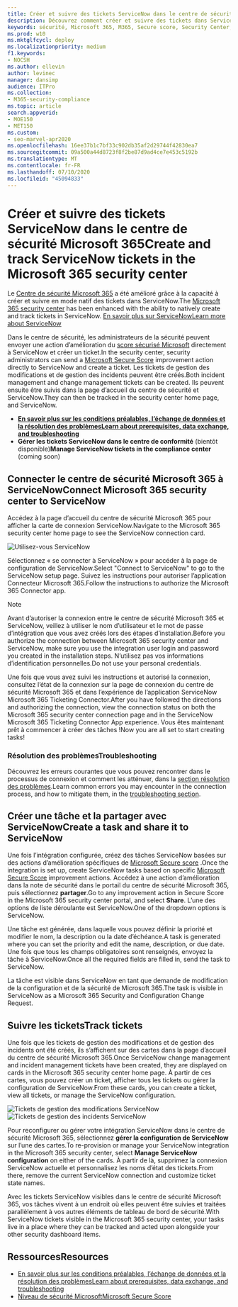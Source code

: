 ```yaml
---
title: Créer et suivre des tickets ServiceNow dans le centre de sécurité Microsoft 365
description: Découvrez comment créer et suivre des tickets dans ServiceNow à partir du centre de sécurité Microsoft 365.
keywords: sécurité, Microsoft 365, M365, Secure score, Security Center, ServiceNow, tickets, Tasks
ms.prod: w10
ms.mktglfcycl: deploy
ms.localizationpriority: medium
f1.keywords:
- NOCSH
ms.author: ellevin
author: levinec
manager: dansimp
audience: ITPro
ms.collection:
- M365-security-compliance
ms.topic: article
search.appverid:
- MOE150
- MET150
ms.custom:
- seo-marvel-apr2020
ms.openlocfilehash: 16ee37b1c7bf33c902db35af2d29744f42830ea7
ms.sourcegitcommit: 09a500a44d8723f8f2be87d9ad4ce7e453c5192b
ms.translationtype: MT
ms.contentlocale: fr-FR
ms.lasthandoff: 07/10/2020
ms.locfileid: "45094833"
---
```

# <a name="create-and-track-servicenow-tickets-in-the-microsoft-365-security-center"></a><span data-ttu-id="51131-104">Créer et suivre des tickets ServiceNow dans le centre de sécurité Microsoft 365</span><span class="sxs-lookup"><span data-stu-id="51131-104">Create and track ServiceNow tickets in the Microsoft 365 security center</span></span>

<span data-ttu-id="51131-105">Le [Centre de sécurité Microsoft 365](overview-security-center.md) a été amélioré grâce à la capacité à créer et suivre en mode natif des tickets dans ServiceNow.</span><span class="sxs-lookup"><span data-stu-id="51131-105">The [Microsoft 365 security center](overview-security-center.md) has been enhanced with the ability to natively create and track tickets in ServiceNow.</span></span> [<span data-ttu-id="51131-106">En savoir plus sur ServiceNow</span><span class="sxs-lookup"><span data-stu-id="51131-106">Learn more about ServiceNow</span></span>](https://www.servicenow.com/)

<span data-ttu-id="51131-107">Dans le centre de sécurité, les administrateurs de la sécurité peuvent envoyer une action d’amélioration du [score sécurisé Microsoft](microsoft-secure-score.md) directement à ServiceNow et créer un ticket.</span><span class="sxs-lookup"><span data-stu-id="51131-107">In the security center, security administrators can send a [Microsoft Secure Score](microsoft-secure-score.md) improvement action directly to ServiceNow and create a ticket.</span></span> <span data-ttu-id="51131-108">Les tickets de gestion des modifications et de gestion des incidents peuvent être créés.</span><span class="sxs-lookup"><span data-stu-id="51131-108">Both incident management and change management tickets can be created.</span></span> <span data-ttu-id="51131-109">Ils peuvent ensuite être suivis dans la page d’accueil du centre de sécurité et ServiceNow.</span><span class="sxs-lookup"><span data-stu-id="51131-109">They can then be tracked in the security center home page, and ServiceNow.</span></span>

- [<span data-ttu-id="51131-110">**En savoir plus sur les conditions préalables, l’échange de données et la résolution des problèmes**</span><span class="sxs-lookup"><span data-stu-id="51131-110">**Learn about prerequisites, data exchange, and troubleshooting**</span></span>](tickets.md)
- <span data-ttu-id="51131-111">**Gérer les tickets ServiceNow dans le centre de conformité** (bientôt disponible)</span><span class="sxs-lookup"><span data-stu-id="51131-111">**Manage ServiceNow tickets in the compliance center** (coming soon)</span></span>

## <a name="connect-microsoft-365-security-center-to-servicenow"></a><span data-ttu-id="51131-112">Connecter le centre de sécurité Microsoft 365 à ServiceNow</span><span class="sxs-lookup"><span data-stu-id="51131-112">Connect Microsoft 365 security center to ServiceNow</span></span>

<span data-ttu-id="51131-113">Accédez à la page d’accueil du centre de sécurité Microsoft 365 pour afficher la carte de connexion ServiceNow.</span><span class="sxs-lookup"><span data-stu-id="51131-113">Navigate to the Microsoft 365 security center home page to see the ServiceNow connection card.</span></span>

![Utilisez-vous ServiceNow](../../media/do-you-use-servicenow-250.png)

<span data-ttu-id="51131-115">Sélectionnez « se connecter à ServiceNow » pour accéder à la page de configuration de ServiceNow.</span><span class="sxs-lookup"><span data-stu-id="51131-115">Select "Connect to ServiceNow" to go to the ServiceNow setup page.</span></span> <span data-ttu-id="51131-116">Suivez les instructions pour autoriser l’application Connecteur Microsoft 365.</span><span class="sxs-lookup"><span data-stu-id="51131-116">Follow the instructions to authorize the Microsoft 365 Connector app.</span></span>

> [!NOTE]
> <span data-ttu-id="51131-117">Avant d’autoriser la connexion entre le centre de sécurité Microsoft 365 et ServiceNow, veillez à utiliser le nom d’utilisateur et le mot de passe d’intégration que vous avez créés lors des étapes d’installation.</span><span class="sxs-lookup"><span data-stu-id="51131-117">Before you authorize the connection between Microsoft 365 security center and ServiceNow, make sure you use the integration user login and password you created in the installation steps.</span></span> <span data-ttu-id="51131-118">N’utilisez pas vos informations d’identification personnelles.</span><span class="sxs-lookup"><span data-stu-id="51131-118">Do not use your personal credentials.</span></span>

<span data-ttu-id="51131-119">Une fois que vous avez suivi les instructions et autorisé la connexion, consultez l’état de la connexion sur la page de connexion du centre de sécurité Microsoft 365 et dans l’expérience de l’application ServiceNow Microsoft 365 Ticketing Connector.</span><span class="sxs-lookup"><span data-stu-id="51131-119">After you have followed the directions and authorizing the connection, view the connection status on both the Microsoft 365 security center connection page and in the ServiceNow Microsoft 365 Ticketing Connector App experience.</span></span> <span data-ttu-id="51131-120">Vous êtes maintenant prêt à commencer à créer des tâches !</span><span class="sxs-lookup"><span data-stu-id="51131-120">Now you are all set to start creating tasks!</span></span>

### <a name="troubleshooting"></a><span data-ttu-id="51131-121">Résolution des problèmes</span><span class="sxs-lookup"><span data-stu-id="51131-121">Troubleshooting</span></span>

<span data-ttu-id="51131-122">Découvrez les erreurs courantes que vous pouvez rencontrer dans le processus de connexion et comment les atténuer, dans la [section résolution des problèmes](tickets.md#troubleshooting).</span><span class="sxs-lookup"><span data-stu-id="51131-122">Learn common errors you may encounter in the connection process, and how to mitigate them, in the [troubleshooting section](tickets.md#troubleshooting).</span></span>

## <a name="create-a-task-and-share-it-to-servicenow"></a><span data-ttu-id="51131-123">Créer une tâche et la partager avec ServiceNow</span><span class="sxs-lookup"><span data-stu-id="51131-123">Create a task and share it to ServiceNow</span></span>

<span data-ttu-id="51131-124">Une fois l’intégration configurée, créez des tâches ServiceNow basées sur des actions d’amélioration spécifiques de [Microsoft Secure score](microsoft-secure-score.md) .</span><span class="sxs-lookup"><span data-stu-id="51131-124">Once the integration is set up, create ServiceNow tasks based on specific [Microsoft Secure Score](microsoft-secure-score.md) improvement actions.</span></span> <span data-ttu-id="51131-125">Accédez à une action d’amélioration dans la note de sécurité dans le portail du centre de sécurité Microsoft 365, puis sélectionnez **partager**.</span><span class="sxs-lookup"><span data-stu-id="51131-125">Go to any improvement action in Secure Score in the Microsoft 365 security center portal, and select **Share**.</span></span> <span data-ttu-id="51131-126">L’une des options de liste déroulante est ServiceNow.</span><span class="sxs-lookup"><span data-stu-id="51131-126">One of the dropdown options is ServiceNow.</span></span>

<span data-ttu-id="51131-127">Une tâche est générée, dans laquelle vous pouvez définir la priorité et modifier le nom, la description ou la date d’échéance.</span><span class="sxs-lookup"><span data-stu-id="51131-127">A task is generated where you can set the priority and edit the name, description, or due date.</span></span> <span data-ttu-id="51131-128">Une fois que tous les champs obligatoires sont renseignés, envoyez la tâche à ServiceNow.</span><span class="sxs-lookup"><span data-stu-id="51131-128">Once all the required fields are filled in, send the task to ServiceNow.</span></span>

<span data-ttu-id="51131-129">La tâche est visible dans ServiceNow en tant que demande de modification de la configuration et de la sécurité de Microsoft 365.</span><span class="sxs-lookup"><span data-stu-id="51131-129">The task is visible in ServiceNow as a Microsoft 365 Security and Configuration Change Request.</span></span>

## <a name="track-tickets"></a><span data-ttu-id="51131-130">Suivre les tickets</span><span class="sxs-lookup"><span data-stu-id="51131-130">Track tickets</span></span>

<span data-ttu-id="51131-131">Une fois que les tickets de gestion des modifications et de gestion des incidents ont été créés, ils s’affichent sur des cartes dans la page d’accueil du centre de sécurité Microsoft 365.</span><span class="sxs-lookup"><span data-stu-id="51131-131">Once ServiceNow change management and incident management tickets have been created, they are displayed on cards in the Microsoft 365 security center home page.</span></span> <span data-ttu-id="51131-132">À partir de ces cartes, vous pouvez créer un ticket, afficher tous les tickets ou gérer la configuration de ServiceNow.</span><span class="sxs-lookup"><span data-stu-id="51131-132">From these cards, you can create a ticket, view all tickets, or manage the ServiceNow configuration.</span></span>

![Tickets de gestion des modifications ServiceNow](../../media/change-management-375.png)  ![Tickets de gestion des incidents ServiceNow](../../media/incident-management-375.png)

<span data-ttu-id="51131-135">Pour reconfigurer ou gérer votre intégration ServiceNow dans le centre de sécurité Microsoft 365, sélectionnez **gérer la configuration de ServiceNow** sur l’une des cartes.</span><span class="sxs-lookup"><span data-stu-id="51131-135">To re-provision or manage your ServiceNow integration in the Microsoft 365 security center, select **Manage ServiceNow configuration** on either of the cards.</span></span> <span data-ttu-id="51131-136">À partir de là, supprimez la connexion ServiceNow actuelle et personnalisez les noms d’état des tickets.</span><span class="sxs-lookup"><span data-stu-id="51131-136">From there, remove the current ServiceNow connection and customize ticket state names.</span></span>

<span data-ttu-id="51131-137">Avec les tickets ServiceNow visibles dans le centre de sécurité Microsoft 365, vos tâches vivent à un endroit où elles peuvent être suivies et traitées parallèlement à vos autres éléments de tableau de bord de sécurité.</span><span class="sxs-lookup"><span data-stu-id="51131-137">With ServiceNow tickets visible in the Microsoft 365 security center, your tasks live in a place where they can be tracked and acted upon alongside your other security dashboard items.</span></span>

## <a name="resources"></a><span data-ttu-id="51131-138">Ressources</span><span class="sxs-lookup"><span data-stu-id="51131-138">Resources</span></span>

- [<span data-ttu-id="51131-139">En savoir plus sur les conditions préalables, l’échange de données et la résolution des problèmes</span><span class="sxs-lookup"><span data-stu-id="51131-139">Learn about prerequisites, data exchange, and troubleshooting</span></span>](tickets.md)
- [<span data-ttu-id="51131-140">Niveau de sécurité Microsoft</span><span class="sxs-lookup"><span data-stu-id="51131-140">Microsoft Secure Score</span></span>](microsoft-secure-score.md)